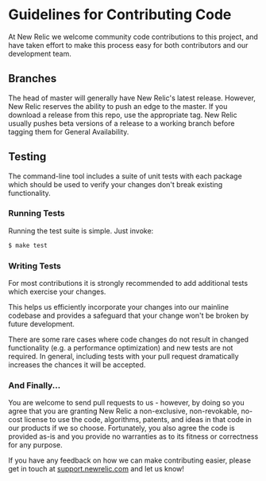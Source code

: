 # Guidelines for Contributing Code

At New Relic we welcome community code contributions to this project, and have
taken effort to make this process easy for both contributors and our development
team.

## Branches

The head of master will generally have New Relic's latest release. However,
New Relic reserves the ability to push an edge to the master. If you download a
release from this repo, use the appropriate tag. New Relic usually pushes beta
versions of a release to a working branch before tagging them for General
Availability.

## Testing

The command-line tool includes a suite of unit tests with each package which
should be used to verify your changes don't break existing functionality.

### Running Tests

Running the test suite is simple.  Just invoke:

```bash
$ make test
```

### Writing Tests

For most contributions it is strongly recommended to add additional tests which
exercise your changes.

This helps us efficiently incorporate your changes into our mainline codebase
and provides a safeguard that your change won't be broken by future development.

There are some rare cases where code changes do not result in changed
functionality (e.g. a performance optimization) and new tests are not required.
In general, including tests with your pull request dramatically increases the
chances it will be accepted.

### And Finally...

You are welcome to send pull requests to us - however, by doing so you agree
that you are granting New Relic a non-exclusive, non-revokable, no-cost license
to use the code, algorithms, patents, and ideas in that code in our products if
we so choose. Fortunately, you also agree the code is provided as-is and you provide no
warranties as to its fitness or correctness for any purpose.

If you have any feedback on how we can make contributing easier, please get in
touch at [support.newrelic.com](http://support.newrelic.com) and let us know!
